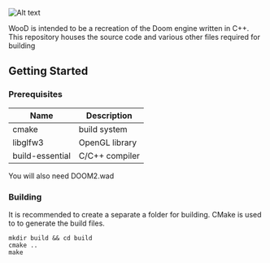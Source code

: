 ![Alt text](https://i.imgur.com/g6F8NX1.png)

WooD is intended to be a recreation of the Doom engine written in C++. This repository houses the source code and various other files required for building

## Getting Started
### Prerequisites
| Name            | Description    |
|-----------------|----------------|
| cmake           | build system   |
| libglfw3        | OpenGL library |
| build-essential | C/C++ compiler |

You will also need DOOM2.wad

### Building
It is recommended to create a separate a folder for building. CMake is used to to generate the build files.

    mkdir build && cd build
    cmake ..
    make